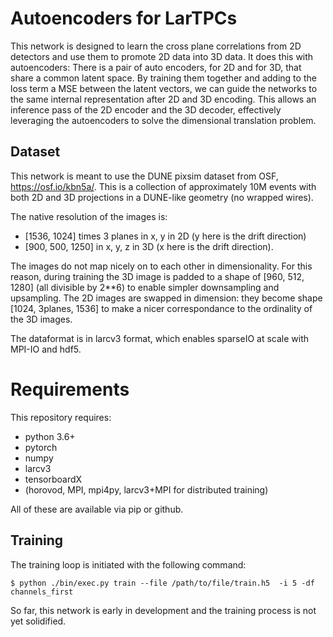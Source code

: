 # Autoencoders for LarTPCs

This network is designed to learn the cross plane correlations from 2D detectors and use them to promote 2D data into 3D data.  It does this with autoencoders: There is a pair of auto encoders, for 2D and for 3D, that share a common latent space.  By training them together and adding to the loss term a MSE between the latent vectors, we can guide the networks to the same internal representation after 2D and 3D encoding.  This allows an inference pass of the 2D encoder and the 3D decoder, effectively leveraging the autoencoders to solve the dimensional translation problem.

## Dataset

This network is meant to use the DUNE pixsim dataset from OSF, https://osf.io/kbn5a/.  This is a collection of approximately 10M events with both 2D and 3D projections in a DUNE-like geometry (no wrapped wires).

The native resolution of the images is:
 - [1536, 1024] times 3 planes in x, y in 2D (y here is the drift direction)
 - [900, 500, 1250] in x, y, z in 3D (x here is the drift direction).
 
The images do not map nicely on to each other in dimensionality.  For this reason, during training the 3D image is padded to a shape of [960, 512, 1280] (all divisible by 2**6) to enable simpler downsampling and upsampling.  The 2D images are swapped in dimension: they become shape [1024, 3planes, 1536] to make a nicer correspondance to the ordinality of the 3D images.

The dataformat is in larcv3 format, which enables sparseIO at scale with MPI-IO and hdf5.

# Requirements

This repository requires:
 - python 3.6+ 
 - pytorch
 - numpy
 - larcv3
 - tensorboardX
 - (horovod, MPI, mpi4py, larcv3+MPI for distributed training)

All of these are available via pip or github.

## Training

The training loop is initiated with the following command:
```
$ python ./bin/exec.py train --file /path/to/file/train.h5  -i 5 -df channels_first
```

So far, this network is early in development and the training process is not yet solidified.
